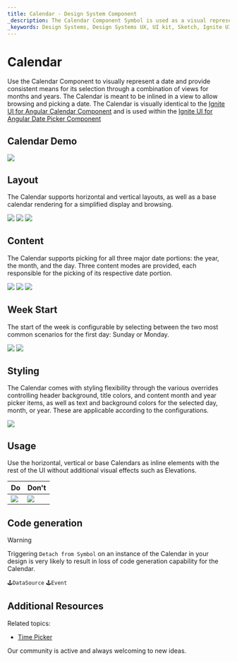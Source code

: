```yaml
---
title: Calendar - Design System Component
_description: The Calendar Component Symbol is used as a visual representation of a date providing the necessary mechanisms for date picking.
_keywords: Design Systems, Design Systems UX, UI kit, Sketch, Ignite UI for Angular, Sketch to Angular, Sketch to Angular, Angular, Angular Design System, Export code from Sketch, Design Kits for Angular, Sketch HTML, Sketch to HTML, Sketch UI kits
---
```


# Calendar

Use the Calendar Component to visually represent a date and provide consistent means for its selection through a combination of views for months and years. The Calendar is meant to be inlined in a view to allow browsing and picking a date. The Calendar is visually identical to the [Ignite UI for Angular Calendar Component](https://www.infragistics.com/products/ignite-ui-angular/angular/components/calendar.html) and is used within the [Ignite UI for Angular Date Picker Component](https://www.infragistics.com/products/ignite-ui-angular/angular/components/date_picker.html)

## Calendar Demo

<img class="responsive-img" src="../images/calendar_demo.png" srcset="../images/calendar_demo@2x.png 2x" />

## Layout

The Calendar supports horizontal and vertical layouts, as well as a base calendar rendering for a simplified display and browsing.

<img class="responsive-img" src="../images/calendar_horizontal.png" srcset="../images/calendar_horizontal@2x.png 2x" />
<img class="responsive-img" src="../images/calendar_vertical.png" srcset="../images/calendar_vertical@2x.png 2x" />
<img class="responsive-img" src="../images/calendar_base.png" srcset="../images/calendar_base@2x.png 2x" />

## Content

The Calendar supports picking for all three major date portions: the year, the month, and the day. Three content modes are provided, each responsible for the picking of its respective date portion.

<img class="responsive-img" src="../images/calendar_days.png" srcset="../images/calendar_days@2x.png 2x" />
<img class="responsive-img" src="../images/calendar_months.png" srcset="../images/calendar_months@2x.png 2x" />
<img class="responsive-img" src="../images/calendar_years.png" srcset="../images/calendar_years@2x.png 2x" />

## Week Start

The start of the week is configurable by selecting between the two most common scenarios for the first day: Sunday or Monday.

<img class="responsive-img" src="../images/calendar_sun.png" srcset="../images/calendar_sun@2x.png 2x" />
<img class="responsive-img" src="../images/calendar_mon.png" srcset="../images/calendar_mon@2x.png 2x" />

## Styling

The Calendar comes with styling flexibility through the various overrides controlling header background, title colors, and content month and year picker items, as well as text and background colors for the selected day, month, or year. These are applicable according to the configurations.

<img class="responsive-img" src="../images/calendar_styling.png" srcset="../images/calendar_styling@2x.png 2x" />

## Usage

Use the horizontal, vertical or base Calendars as inline elements with the rest of the UI without additional visual effects such as Elevations.

| Do                                                                                 | Don't                                                                                  |
| ---------------------------------------------------------------------------------- | -------------------------------------------------------------------------------------- |
| <img class="responsive-img" src="../images/calendar_do1.png" srcset="../images/calendar_do1@2x.png 2x" /> | <img class="responsive-img" src="../images/calendar_dont1.png" srcset="../images/calendar_dont1@2x.png 2x" /> |

## Code generation

> [!WARNING]
> Triggering `Detach from Symbol` on an instance of the Calendar in your design is very likely to result in loss of code generation capability for the Calendar.

`🕹️DataSource`
`🕹️Event`

## Additional Resources

Related topics:

- [Time Picker](time-picker.md)
  <div class="divider--half"></div>

Our community is active and always welcoming to new ideas.



